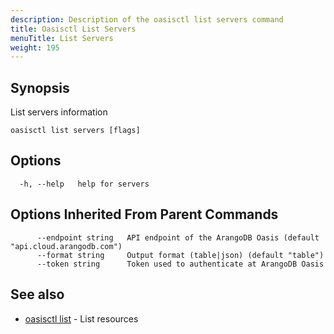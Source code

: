 ```yaml
---
description: Description of the oasisctl list servers command
title: Oasisctl List Servers
menuTitle: List Servers
weight: 195
---
```

## Synopsis
List servers information

```
oasisctl list servers [flags]
```

## Options
```
  -h, --help   help for servers
```

## Options Inherited From Parent Commands
```
      --endpoint string   API endpoint of the ArangoDB Oasis (default "api.cloud.arangodb.com")
      --format string     Output format (table|json) (default "table")
      --token string      Token used to authenticate at ArangoDB Oasis
```

## See also
* [oasisctl list](_index.md)	 - List resources

